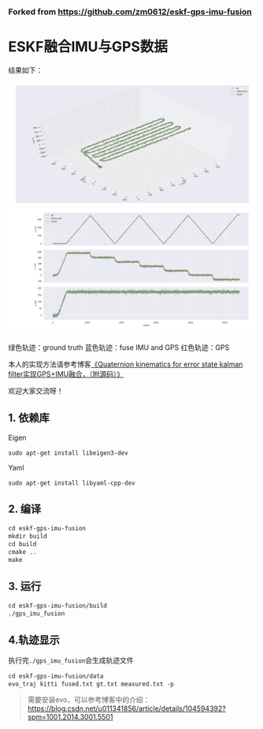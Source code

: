 ### Forked from https://github.com/zm0612/eskf-gps-imu-fusion

# ESKF融合IMU与GPS数据
结果如下：

![融合IMU数据之后的GPS轨迹效果](/data/raw_data1/results/trajectory.png)
![融合IMU数据之后的GPS轨迹效果](/data/raw_data1/results/xyz_view.png)

绿色轨迹：ground truth
蓝色轨迹：fuse IMU and GPS
红色轨迹：GPS

本人的实现方法请参考博客[《Quaternion kinematics for error state kalman filter实现GPS+IMU融合，（附源码）》](https://blog.csdn.net/qq_38650944/article/details/123580686)

欢迎大家交流呀！
## 1.  依赖库

Eigen

```shell
sudo apt-get install libeigen3-dev
```

Yaml

```shell
sudo apt-get install libyaml-cpp-dev
```

## 2. 编译

```shell
cd eskf-gps-imu-fusion
mkdir build
cd build
cmake ..
make 
```

## 3. 运行

```shell
cd eskf-gps-imu-fusion/build
./gps_imu_fusion
```

## 4.轨迹显示

执行完`./gps_imu_fusion`会生成轨迹文件

```shell
cd eskf-gps-imu-fusion/data
evo_traj kitti fused.txt gt.txt measured.txt -p
```

> 需要安装evo，可以参考博客中的介绍：https://blog.csdn.net/u011341856/article/details/104594392?spm=1001.2014.3001.5501


